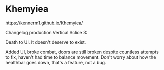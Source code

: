 # Khemyiea
 
https://kennerm1.github.io/Khemyiea/

Changelog production Vertical Sclice 3:

Death to UI. It doesn't deserve to exist.

Added UI, broke combat, doors are still broken despite countless attempts to fix, haven't had time to balance movement. Don't worry about how the healthbar goes down, that's a feature, not a bug.
